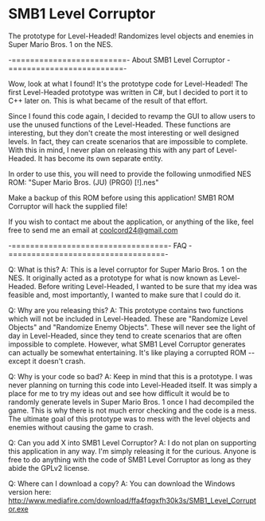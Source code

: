 SMB1 Level Corruptor
====================

The prototype for Level-Headed! Randomizes level objects and enemies in Super Mario Bros. 1 on the NES.

-=========================- About SMB1 Level Corruptor -=========================-

Wow, look at what I found! It's the prototype code for Level-Headed! The first
Level-Headed prototype was written in C#, but I decided to port it to C++
later on. This is what became of the result of that effort.

Since I found this code again, I decided to revamp the GUI to allow users to
use the unused functions of the Level-Headed. These functions are interesting,
but they don't create the most interesting or well designed levels. In fact,
they can create scenarios that are impossible to complete. With this in mind,
I never plan on releasing this with any part of Level-Headed. It has become
its own separate entity.

In order to use this, you will need to provide the following unmodified NES ROM:
"Super Mario Bros. (JU) (PRG0) [!].nes"

Make a backup of this ROM before using this application! SMB1 ROM Corruptor will
hack the supplied file!

If you wish to contact me about the application, or anything of the like,
feel free to send me an email at coolcord24@gmail.com

-==================================- FAQ -==================================-

Q: What is this?
A: This is a level corruptor for Super Mario Bros. 1 on the NES. It originally acted
   as a prototype for what is now known as Level-Headed. Before writing Level-Headed,
   I wanted to be sure that my idea was feasible and, most importantly, I wanted to
   make sure that I could do it.

Q: Why are you releasing this?
A: This prototype contains two functions which will not be included in Level-Headed.
   These are "Randomize Level Objects" and "Randomize Enemy Objects". These will never
   see the light of day in Level-Headed, since they tend to create scenarios that are
   often impossible to complete. However, what SMB1 Level Corruptor generates can
   actually be somewhat entertaining. It's like playing a corrupted ROM -- except it
   doesn't crash.

Q: Why is your code so bad?
A: Keep in mind that this is a prototype. I was never planning on turning this code
   into Level-Headed itself. It was simply a place for me to try my ideas out and see
   how difficult it would be to randomly generate levels in Super Mario Bros. 1 once
   I had decompiled the game. This is why there is not much error checking and the code
   is a mess. The ultimate goal of this prototype was to mess with the level objects
   and enemies without causing the game to crash.
   
 Q: Can you add X into SMB1 Level Corruptor?
 A: I do not plan on supporting this application in any way. I'm simply releasing
    it for the curious. Anyone is free to do anything with the code of SMB1 Level
	Corruptor as long as they abide the GPLv2 license.

Q: Where can I download a copy?
A: You can download the Windows version here:
   http://www.mediafire.com/download/ffa4fqgxfh30k3s/SMB1_Level_Corruptor.exe
